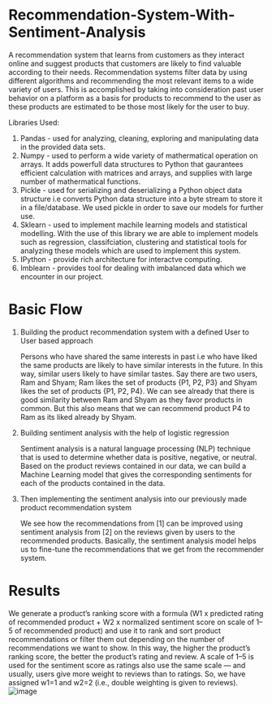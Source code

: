 # Recommendation-System-With-Sentiment-Analysis

A recommendation system that learns from customers as they interact online and suggest products that customers are likely to find valuable according to their needs. Recommendation systems filter data by using different algorithms and recommending the most relevant items to a wide variety of users. This is accomplished by taking into consideration past user behavior on a platform as a basis for products to recommend to the user as these products are estimated to be those most likely for the user to buy.

Libraries Used:
1. Pandas - used for analyzing, cleaning, exploring and manipulating data in the provided data sets.
2. Numpy - used to perform a wide variety of mathermatical operation on arrays. It adds powerfull data structures to Python that gaurantees efficient calculation with matrices and arrays, and supplies with large number of mathermatical functions.
3. Pickle - used for serializing and deserializing a Python object data structure i.e converts Python data structure into a byte stream to store it in a file/database. We used pickle in order to save our models for further use.
4. Sklearn - used to implement machile learning models and statistical modelling. With the use of this library we are able to implement models such as regression, classifciation, clustering and statistical tools for analyzing these models which are used to implement this system.
5. IPython - provide rich architecture for interactve computing.
6. Imblearn - provides tool for dealing with imbalanced data which we encounter in our project.


# Basic Flow
1. Building the product recommendation system with a defined User to User based approach

   Persons who have shared the same interests in past i.e who have liked the same products are likely to have similar interests in the future. In this way, similar users likely to have similar tastes. Say there 
   are two users, Ram and Shyam; Ram likes the set of products {P1, P2, P3} and Shyam likes the set of products {P1, P2, P4}. We can see already that there is good similarity between Ram and Shyam as they favor 
   products in common. But this also means that we can recommend product P4 to Ram as its liked already by Shyam.

2. Building sentiment analysis with the help of logistic regression

   Sentiment analysis is a natural language processing (NLP) technique that is used to determine whether data is positive, negative, or neutral. Based on the product reviews contained in our data, we can build 
   a Machine Learning model that gives the corresponding sentiments for each of the products contained in the data.

3. Then implementing the sentiment analysis into our previously made product recommendation system

   We see how the recommendations from [1] can be improved using sentiment analysis from [2] on the reviews given by users to the recommended products. Basically, the sentiment analysis 
   model helps us to fine-tune the recommendations that we get from the recommender system.

# Results

We generate a product’s ranking score with a formula (W1 x predicted rating of recommended product + W2 x normalized sentiment score on scale of 1–5 of recommended product) and use it to rank and sort product recommendations or filter them out depending on the number of recommendations we want to show. In this way, the higher the product’s ranking score, the better the product’s rating and review. A scale of 1–5 is used for the sentiment score as ratings also use the same scale — and usually, users give more weight to reviews than to ratings. So, we have assigned w1=1 and w2=2 (i.e., double weighting is given to reviews).
![image](https://github.com/AshleyTirkey/Recommendation-System-With-Sentiment-Analysis/assets/87265518/d6043cfa-1feb-4cb5-94e2-ea9a456ba538)

